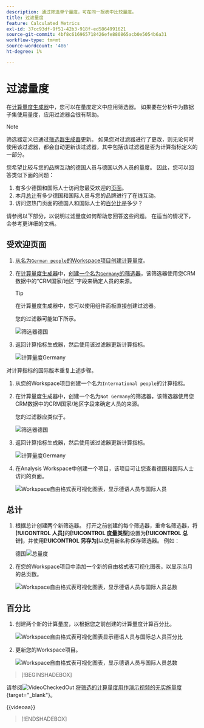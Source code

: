 ```yaml
---
description: 通过筛选单个量度，可在同一报表中比较量度。
title: 过滤量度
feature: Calculated Metrics
exl-id: 37cc93df-9f51-42b3-918f-ed5864991621
source-git-commit: 4bf8c616965718426efe880865acb0e5054b6a31
workflow-type: tm+mt
source-wordcount: '486'
ht-degree: 1%

---
```


# 过滤量度

在[计算量度生成器](cm-build-metrics.md#definition-builder)中，您可以在量度定义中应用筛选器。 如果要在分析中为数据子集使用量度，应用过滤器会很有帮助。

>[!NOTE]
>
>筛选器定义已通过[筛选器生成器](/help/components/filters/filter-builder.md)更新。 如果您对过滤器进行了更改，则无论何时使用该过滤器，都会自动更新该过滤器，其中包括该过滤器是否为计算指标定义的一部分。
>

您希望比较与您的品牌互动的德国人员与德国以外人员的量度。 因此，您可以回答类似下面的问题：

1. 有多少德国和国际人士访问您最受欢迎的[页面](#popular-pages)。
1. 本月[总计](#totals)有多少德国和国际人员与您的品牌进行了在线互动。
1. 访问您热门页面的德国人和国际人士的[百分比](#percentages)是多少？

请参阅以下部分，以说明过滤量度如何帮助您回答这些问题。 在适当的情况下，会参考更详细的文档。

## 受欢迎页面

1. [从名为`German people`的Workspace项目创建计算量度](cm-workflow.md)。
1. 在[计算量度生成器](cm-build-metrics.md)中，[创建一个名为`Germany`的筛选器](/help/components/filters/filter-builder.md)，该筛选器使用您CRM数据中的“CRM国家/地区”字段来确定人员的来源。

   >[!TIP]
   >
   >在计算量度生成器中，您可以使用组件面板直接创建过滤器。
   >   

   您的过滤器可能如下所示。

   ![筛选器德国](assets/filter-germany.png)

1. 返回计算指标生成器，然后使用该过滤器更新计算指标。

   ![计算量度Germany](assets/calculated-metric-germany.png)

对计算指标的国际版本重复上述步骤。

1. 从您的Workspace项目创建一个名为`International people`的计算指标。
1. 在计算量度生成器中，创建一个名为`Not Germany`的筛选器，该筛选器使用您CRM数据中的CRM国家/地区字段来确定人员的来源。

   您的过滤器应类似于。

   ![筛选器德国](assets/filter-not-germany.png)

1. 返回计算指标生成器，然后使用该过滤器更新计算指标。

   ![计算量度Germany](assets/calculated-metric-notgermany.png)


1. 在Analysis Workspace中创建一个项目，该项目可让您查看德国和国际人士访问的页面。

   ![Workspace自由格式表可视化图表，显示德语人员与国际人员](assets/workspace-german-vs-international.png)


## 总计

1. 根据总计创建两个新筛选器。 打开之前创建的每个筛选器，重命名筛选器，将&#x200B;**[!UICONTROL 人员]**&#x200B;的&#x200B;**[!UICONTROL 度量类型]**&#x200B;设置为&#x200B;**[!UICONTROL 总计]**，并使用&#x200B;**[!UICONTROL 另存为]**&#x200B;以使用新名称保存筛选器。 例如：

   德国![总量度](assets/calculated-metric-germany-total.png)

1. 在您的Workspace项目中添加一个新的自由格式表可视化图表，以显示当月的总页数。

   ![Workspace自由格式表可视化图表，显示德语人员与国际人员总数](assets/workspace-german-vs-international-totals.png)


## 百分比

1. 创建两个新的计算量度，以根据您之前创建的计算量度计算百分比。

   ![Workspace自由格式表可视化图表显示德语人员与国际总人员百分比](assets/calculated-metric-germany-total-percentage.png)


1. 更新您的Workspace项目。

   ![Workspace自由格式表可视化图表，显示德语人员与国际人员总数](assets/workspace-german-vs-international-totals-percentage.png)



>[!BEGINSHADEBOX]

请参阅![VideoCheckedOut](/help/assets/icons/VideoCheckedOut.svg) [将筛选的计算量度用作演示视频的无实施量度](https://video.tv.adobe.com/v/25407?quality=12&learn=on){target="_blank"}。

{{videoaa}}

>[!ENDSHADEBOX]

